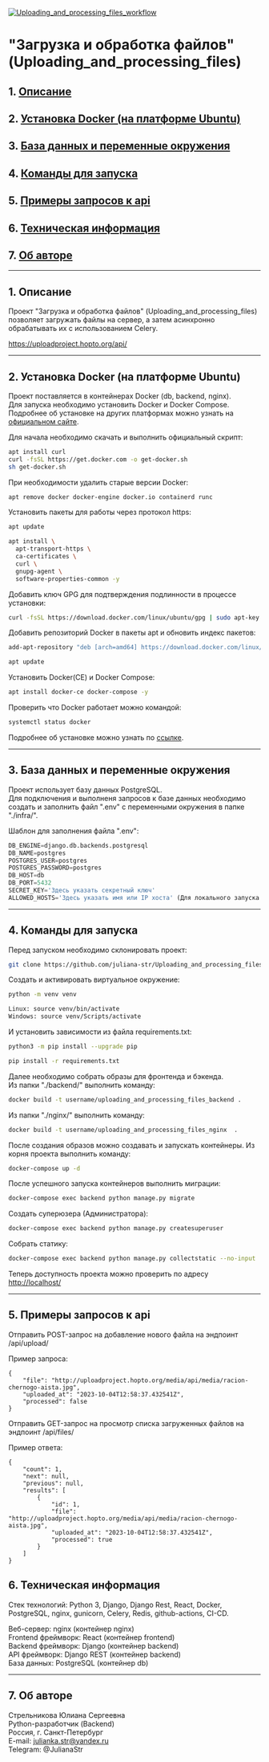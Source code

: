 [![Uploading_and_processing_files_workflow](https://github.com/juliana-str/Uploading_and_processing_files/actions/workflows/main.yml/badge.svg)](https://github.com/juliana-str/Uploading_and_processing_files/actions/workflows/main.yml)
# "Загрузка и обработка файлов" (Uploading_and_processing_files)

## 1. [Описание](#1)
## 2. [Установка Docker (на платформе Ubuntu)](#2)
## 3. [База данных и переменные окружения](#3)
## 4. [Команды для запуска](#4)
## 5. [Примеры запросов к api](#5)
## 6. [Техническая информация](#6)
## 7. [Об авторе](#7)

---
## 1. Описание <a id=1></a>

Проект "Загрузка и обработка файлов" (Uploading_and_processing_files) 
позволяет загружать файлы на сервер, а затем асинхронно обрабатывать их с 
использованием Celery.

https://uploadproject.hopto.org/api/

---
## 2. Установка Docker (на платформе Ubuntu) <a id=2></a>

Проект поставляется в контейнерах Docker (db, backend, nginx).  
Для запуска необходимо установить Docker и Docker Compose.  
Подробнее об установке на других платформах можно узнать на [официальном сайте](https://docs.docker.com/engine/install/).

Для начала необходимо скачать и выполнить официальный скрипт:
```bash
apt install curl
curl -fsSL https://get.docker.com -o get-docker.sh
sh get-docker.sh
```

При необходимости удалить старые версии Docker:
```bash
apt remove docker docker-engine docker.io containerd runc 
```

Установить пакеты для работы через протокол https:
```bash
apt update
```
```bash
apt install \
  apt-transport-https \
  ca-certificates \
  curl \
  gnupg-agent \
  software-properties-common -y 
```

Добавить ключ GPG для подтверждения подлинности в процессе установки:
```bash
curl -fsSL https://download.docker.com/linux/ubuntu/gpg | sudo apt-key add -
```

Добавить репозиторий Docker в пакеты apt и обновить индекс пакетов:
```bash
add-apt-repository "deb [arch=amd64] https://download.docker.com/linux/ubuntu $(lsb_release -cs) stable" 
```
```bash
apt update
```

Установить Docker(CE) и Docker Compose:
```bash
apt install docker-ce docker-compose -y
```

Проверить что  Docker работает можно командой:
```bash
systemctl status docker
```

Подробнее об установке можно узнать по [ссылке](https://docs.docker.com/engine/install/ubuntu/).

---
## 3. База данных и переменные окружения <a id=3></a>

Проект использует базу данных PostgreSQL.  
Для подключения и выполненя запросов к базе данных необходимо создать и заполнить файл ".env" с переменными окружения в папке "./infra/".

Шаблон для заполнения файла ".env":
```python
DB_ENGINE=django.db.backends.postgresql
DB_NAME=postgres
POSTGRES_USER=postgres
POSTGRES_PASSWORD=postgres
DB_HOST=db
DB_PORT=5432
SECRET_KEY='Здесь указать секретный ключ'
ALLOWED_HOSTS='Здесь указать имя или IP хоста' (Для локального запуска - 127.0.0.1)
```

---
## 4. Команды для запуска <a id=4></a>

Перед запуском необходимо склонировать проект:
```bash
git clone https://github.com/juliana-str/Uploading_and_processing_files.git

```

Cоздать и активировать виртуальное окружение:
```bash
python -m venv venv
```
```bash
Linux: source venv/bin/activate
Windows: source venv/Scripts/activate
```

И установить зависимости из файла requirements.txt:
```bash
python3 -m pip install --upgrade pip
```
```bash
pip install -r requirements.txt
```

Далее необходимо собрать образы для фронтенда и бэкенда.  
Из папки "./backend/" выполнить команду:
```bash
docker build -t username/uploading_and_processing_files_backend .
```

Из папки "./nginx/" выполнить команду:

```bash
docker build -t username/uploading_and_processing_files_nginx  .
```

После создания образов можно создавать и запускать контейнеры. 
Из корня проекта выполнить команду:
```bash
docker-compose up -d
```

После успешного запуска контейнеров выполнить миграции:
```bash
docker-compose exec backend python manage.py migrate
```

Создать суперюзера (Администратора):
```bash
docker-compose exec backend python manage.py createsuperuser
```

Собрать статику:
```bash
docker-compose exec backend python manage.py collectstatic --no-input
```

Теперь доступность проекта можно проверить по адресу [http://localhost/](http://localhost/)

---

## 5. Примеры запросов к api <a id=5></a>

Отправить POST-запрос на добавление нового файла на эндпоинт /api/upload/

Пример запроса: 

```
{
    "file": "http://uploadproject.hopto.org/media/api/media/racion-chernogo-aista.jpg",
    "uploaded_at": "2023-10-04T12:58:37.432541Z",
    "processed": false
}
```

Отправить GET-запрос на просмотр списка загруженных файлов на эндпоинт /api/files/


Пример ответа: 

```
{
    "count": 1,
    "next": null,
    "previous": null,
    "results": [
        {
            "id": 1,
            "file": "http://uploadproject.hopto.org/media/api/media/racion-chernogo-aista.jpg",
            "uploaded_at": "2023-10-04T12:58:37.432541Z",
            "processed": true
        }
    ]
}
```

## 6. Техническая информация <a id=6></a>

Стек технологий: Python 3, Django, Django Rest, React, Docker, PostgreSQL, nginx, gunicorn, Celery, Redis, github-actions, CI-CD.

Веб-сервер: nginx (контейнер nginx)  
Frontend фреймворк: React (контейнер frontend)  
Backend фреймворк: Django (контейнер backend)  
API фреймворк: Django REST (контейнер backend)  
База данных: PostgreSQL (контейнер db)

---
## 7. Об авторе <a id=7></a>

Стрельникова Юлиана Сергеевна  
Python-разработчик (Backend)  
Россия, г. Санкт-Петербург                                                                                                                                                   
E-mail: julianka.str@yandex.ru  
Telegram: @JulianaStr
